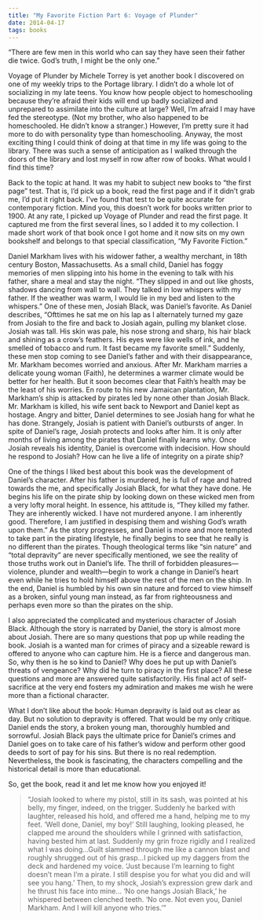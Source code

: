 ```yaml
---
title: "My Favorite Fiction Part 6: Voyage of Plunder"
date: 2014-04-17
tags: books
---
```


“There are few men in this world who can say they have seen their father die twice. God’s truth, I might be the only one.”

Voyage of Plunder by Michele Torrey is yet another book I discovered on one of my weekly trips to the Portage library. I didn’t do a whole lot of socializing in my late teens. You know how people object to homeschooling because they’re afraid their kids will end up badly socialized and unprepared to assimilate into the culture at large? Well, I’m afraid I may have fed the stereotype. (Not my brother, who also happened to be homeschooled. He didn’t know a stranger.) However, I’m pretty sure it had more to do with personality type than homeschooling. Anyway, the most exciting thing I could think of doing at that time in my life was going to the library. There was such a sense of anticipation as I walked through the doors of the library and lost myself in row after row of books.  What would I find this time?

Back to the topic at hand. It was my habit to subject new books to “the first page” test. That is, I’d pick up a book, read the first page and if it didn’t grab me, I’d put it right back. I’ve found that test to be quite accurate for contemporary fiction. Mind you, this doesn’t work for books written prior to 1900. At any rate, I picked up Voyage of Plunder and read the first page. It captured me from the first several lines, so I added it to my collection. I made short work of that book once I got home and it now sits on my own bookshelf and belongs to that special classification, “My Favorite Fiction.”

Daniel Markham lives with his widower father, a wealthy merchant, in 18th century Boston, Massachusetts.  As a small child, Daniel has foggy memories of men slipping into his home in the evening to talk with his father, share a meal and stay the night. “They slipped in and out like ghosts, shadows dancing from wall to wall. They talked in low whispers with my father. If the weather was warm, I would lie in my bed and listen to the whispers.” One of these men, Josiah Black, was Daniel’s favorite.  As Daniel describes, “Ofttimes he sat me on his lap as I alternately turned my gaze from Josiah to the fire and back to Josiah again, pulling my blanket close. Josiah was tall. His skin was pale, his nose strong and sharp, his hair black and shining as a crow’s feathers. His eyes were like wells of ink, and he smelled of tobacco and rum. It fast became my favorite smell.” Suddenly, these men stop coming to see Daniel’s father and with their disappearance, Mr. Markham becomes worried and anxious. After Mr. Markham marries a delicate young woman (Faith), he determines a warmer climate would be better for her health. But it soon becomes clear that Faith’s health may be the least of his worries. En route to his new Jamaican plantation, Mr. Markham’s ship is attacked by pirates led by none other than Josiah Black. Mr. Markham is killed, his wife sent back to Newport and Daniel kept as hostage. Angry and bitter, Daniel determines to see Josiah hang for what he has done. Strangely, Josiah is patient with Daniel’s outbursts of anger. In spite of Daniel’s rage, Josiah protects and looks after him. It is only after months of living among the pirates that Daniel finally learns why. Once Josiah reveals his identity, Daniel is overcome with indecision. How should he respond to Josiah? How can he live a life of integrity on a pirate ship?

One of the things I liked best about this book was the development of Daniel’s character. After his father is murdered, he is full of rage and hatred towards the me, and specifically Josiah Black, for what they have done. He begins his life on the pirate ship by looking down on these wicked men from a very lofty moral height. In essence, his attitude is, “They killed my father. They are inherently wicked. I have not murdered anyone. I am inherently good. Therefore, I am justified in despising them and wishing God’s wrath upon them.” As the story progresses, and Daniel is more and more tempted to take part in the pirating lifestyle, he finally begins to see that he really is no different than the pirates. Though theological terms like “sin nature” and “total depravity” are never specifically mentioned, we see the reality of those truths work out in Daniel’s life. The thrill of forbidden pleasures—violence, plunder and wealth—begin to work a change in Daniel’s heart even while he tries to hold himself above the rest of the men on the ship. In the end, Daniel is humbled by his own sin nature and forced to view himself as a broken, sinful young man instead, as far from righteousness and perhaps even more so than the pirates on the ship.

I also appreciated the complicated and mysterious character of Josiah Black. Although the story is narrated by Daniel, the story is almost more about Josiah.  There are so many questions that pop up while reading the book. Josiah is a wanted man for crimes of piracy and a sizeable reward is offered to anyone who can capture him. He is a fierce and dangerous man. So, why then is he so kind to Daniel? Why does he put up with Daniel’s threats of vengeance? Why did he turn to piracy in the first place? All these questions and more are answered quite satisfactorily. His final act of self-sacrifice at the very end fosters my admiration and makes me wish he were more than a fictional character.

What I don’t like about the book: Human depravity is laid out as clear as day. But no solution to depravity is offered. That would be my only critique. Daniel ends the story, a broken young man, thoroughly humbled and sorrowful. Josiah Black pays the ultimate price for Daniel’s crimes and Daniel goes on to take care of his father’s widow and perform other good deeds to sort of pay for his sins. But there is no real redemption. Nevertheless, the book is fascinating, the characters compelling and the historical detail is more than educational.

So, get the book, read it and let me know how you enjoyed it!

> “Josiah looked to where my pistol, still in its sash, was pointed at his belly, my finger, indeed, on the trigger. Suddenly he barked with laughter, released his hold, and offered me a hand, helping me to my feet. ‘Well done, Daniel, my boy!’ Still laughing, looking pleased, he clapped me around the shoulders while I grinned with satisfaction, having bested him at last. Suddenly my grin froze rigidly and I realized what I was doing…Guilt slammed through me like a cannon blast and roughly shrugged out of his grasp…I picked up my daggers from the deck and hardened my voice. ‘Just because I’m learning to fight doesn’t mean I’m a pirate. I still despise you for what you did and will see you hang.’ Then, to my shock, Josiah’s expression grew dark and he thrust his face into mine… ‘No one hangs Josiah Black,’ he whispered between clenched teeth. ‘No one. Not even you, Daniel Markham. And I will kill anyone who tries.’”
